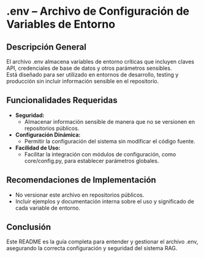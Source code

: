 # .env – Archivo de Configuración de Variables de Entorno

## Descripción General
El archivo .env almacena variables de entorno críticas que incluyen claves API, credenciales de base de datos y otros parámetros sensibles.  
Está diseñado para ser utilizado en entornos de desarrollo, testing y producción sin incluir información sensible en el repositorio.

## Funcionalidades Requeridas
- **Seguridad:**  
  - Almacenar información sensible de manera que no se versionen en repositorios públicos.
- **Configuración Dinámica:**  
  - Permitir la configuración del sistema sin modificar el código fuente.
- **Facilidad de Uso:**  
  - Facilitar la integración con módulos de configuración, como core/config.py, para establecer parámetros globales.

## Recomendaciones de Implementación
- No versionar este archivo en repositorios públicos.
- Incluir ejemplos y documentación interna sobre el uso y significado de cada variable de entorno.

## Conclusión
Este README es la guía completa para entender y gestionar el archivo .env, asegurando la correcta configuración y seguridad del sistema RAG.
